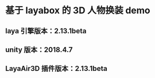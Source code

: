 # 基于 layabox 的 3D 人物换装 demo

## laya 引擎版本：2.13.1beta

## unity 版本：2018.4.7

## LayaAir3D 插件版本：2.13.1beta
